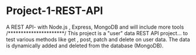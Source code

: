 # Project-1-REST-API
A REST API- with  Node.js , Express, MongoDB and will include more tools 
/**********************/
This project is a "user" data REST API project... to test various methods like get , post, patch and delete on user data. 
The data is dynamically added and deleted from the database (MongoDB).
